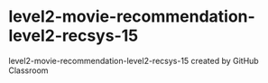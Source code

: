 # level2-movie-recommendation-level2-recsys-15
level2-movie-recommendation-level2-recsys-15 created by GitHub Classroom
